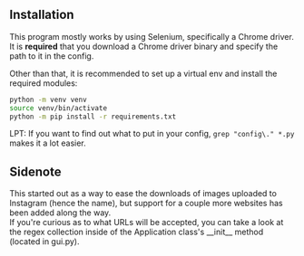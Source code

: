 ## Installation

This program mostly works by using Selenium, specifically a Chrome driver.  
It is **required** that you download a Chrome driver binary and specify the path to it in the config.

Other than that, it is recommended to set up a virtual env and install the required modules:  
```bash
python -m venv venv
source venv/bin/activate  
python -m pip install -r requirements.txt  
```
LPT: If you want to find out what to put in your config, `grep "config\." *.py` makes it a lot easier.

## Sidenote
This started out as a way to ease the downloads of images uploaded to Instagram (hence the name),
but support for a couple more websites has been added along the way.  
If you're curious as to what URLs will be accepted, you can take a look at the regex collection inside of the
Application class's \_\_init\_\_ method (located in gui.py).
